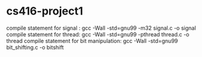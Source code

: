 # cs416-project1

compile statement for signal : gcc -Wall -std=gnu99 -m32 signal.c -o signal
compile statement for thread: gcc -Wall -std=gnu99 -pthread thread.c -o thread
compile statement for bit manipulation: gcc -Wall -std=gnu99 bit_shifting.c -o bitshift
